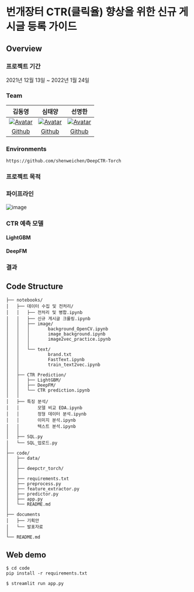 # 번개장터 CTR(클릭율) 향상을 위한 신규 게시글 등록 가이드

## Overview
### 프로젝트 기간
2021년 12월 13일 ~ 2022년 1월 24일
### Team
|                            김동영                            |                            심태양                            |                            선명한                            |
| :----------------------------------------------------------: | :----------------------------------------------------------: | :----------------------------------------------------------: |
| [![Avatar](https://avatars.githubusercontent.com/u/89237850?v=4)](https://github.com/dongyoung0) | [![Avatar](https://avatars.githubusercontent.com/u/89237873?v=4)](https://github.com/taeyang1224) | [![Avatar](https://avatars.githubusercontent.com/u/89237880?v=4)](https://github.com/Sunmyunghan) |
| [Github](https://github.com/dongyoung0) | [Github](https://github.com/taeyang1224) | [Github](https://github.com/Sunmyunghan) |

### Environments
`https://github.com/shenweichen/DeepCTR-Torch`

### 프로젝트 목적

### 파이프라인

![image](https://user-images.githubusercontent.com/89237850/151507927-8e9942b4-72b5-4b9e-a3d1-23b163eadcfd.png)

### CTR 예측 모델
####  LightGBM
####  DeepFM

### 결과


## Code Structure
```
├── notebooks/
│   ├── 데이터 수집 및 전처리/
│   │   ├── 전처리 및 병합.ipynb
│   │   ├── 신규 게시글 크롤링.ipynb
│   │   ├── image/
│   │   │       background_OpenCV.ipynb
│   │   │       image_background.ipynb
│   │   │       image2vec_practice.ipynb
│   │   │
│   │   └── text/
│   │           brand.txt
│   │           FastText.ipynb
│   │           train_text2vec.ipynb
│   │
│   ├── CTR Prediction/
│   │   ├── LightGBM/
│   │   ├── DeepFM/
│   │   └── CTR prediction.ipynb
│   │
│   ├── 특징 분석/
│   │       모델 비교 EDA.ipynb
│   │       정형 데이터 분석.ipynb
│   │       이미지 분석.ipynb
│   │       텍스트 분석.ipynb
│   │
│   ├── SQL.py
│   └── SQL_업로드.py
│
├── code/
│   ├── data/
│   │
│   ├── deepctr_torch/
│   │
│   ├── requirements.txt
│   ├── preprocess.py
│   ├── feature_extractor.py
│   ├── predictor.py
│   ├── app.py
│   └── README.md
│
├── documents
│   ├── 기획안
│   └── 발표자료
│
└── README.md
```


## Web demo
```
$ cd code
pip install -r requirements.txt
```

```
$ streamlit run app.py
```
